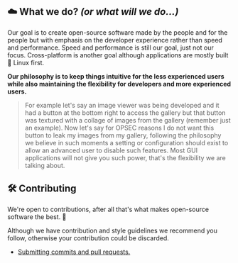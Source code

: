## ☁️ What we do? *(or what will we do...)*
Our goal is to create open-source software made by the people and for the people but with emphasis on the developer experience rather than speed and performance. Speed and performance is still our goal, just not our focus. Cross-platform is another goal although applications are mostly built 🐧 Linux first.

**Our philosophy is to keep things intuitive for the less experienced users while also maintaining the flexibility for developers and more experienced users.**

> For example let's say an image viewer was being developed and it had a button at the bottom right to access the gallery but that button was textured with a collage of images from the gallery (remember just an example). Now let's say for OPSEC reasons I do not want this button to leak my images from my gallery, following the philosophy we believe in such moments a setting or configuration should exist to allow an advanced user to disable such features. Most GUI applications will not give you such power, that's the flexibility we are talking about.

## 🛠️ Contributing
We're open to contributions, after all that's what makes open-source software the best. 💪

Although we have contribution and style guidelines we recommend you follow, otherwise your contribution could be discarded.

- [Submitting commits and pull requests.](https://github.com/cloudy-org/.github/blob/main/CONTRUBUTING.md)
